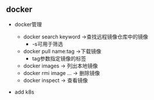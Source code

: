  ## docker

* docker管理
  * docker search keyword ->查找远程镜像仓库中的镜像  
    * -s可用于筛选
  * docker pull name:tag  ->下载镜像
    * tag参数指定镜像的标签
  * docker images -> 列出本地镜像
  * docker rmi image ...  -> 删除镜像
  * docker inspect  -> 查看镜像

* add k8s